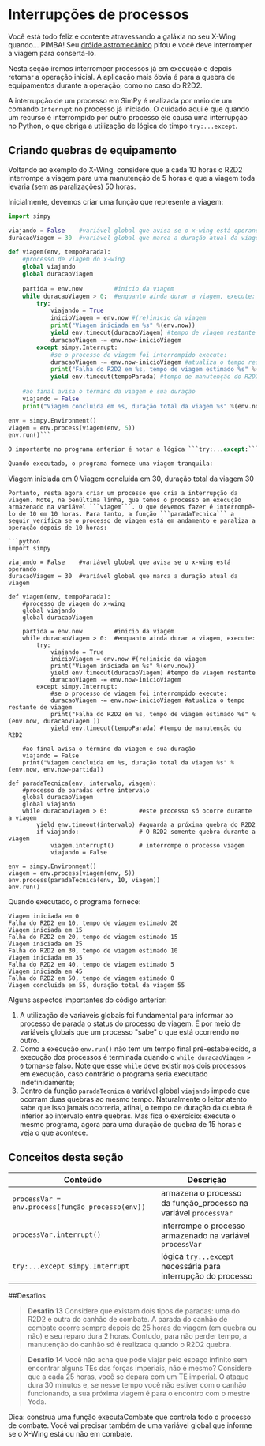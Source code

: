 # Interrupções de processos

Você está todo feliz e contente atravessando a galáxia no seu X-Wing quando... PIMBA! Seu [dróide astromecânico](https://pt.wikipedia.org/wiki/R2-D2) pifou e você deve interromper a viagem para consertá-lo.

Nesta seção iremos interromper processos já em execução e depois retomar a operação inicial. A aplicação mais óbvia é para a quebra de equipamentos durante a operação, como no caso do R2D2.

A interrupção de um processo em SimPy é realizada por meio de um comando ```Interrupt``` no processo já iniciado. O cuidado aqui é que quando um recurso é interrompido por outro processo ele causa uma interrupção no Python, o que obriga a utilização de lógica do timpo ```try:...except```.


## Criando quebras de equipamento

Voltando ao exemplo do X-Wing, considere que a cada 10 horas o R2D2 interrompe a viagem para uma manutenção de 5 horas e que a viagem toda levaria (sem as paralizações) 50 horas.

Inicialmente, devemos criar uma função que represente a viagem:

```python
import simpy

viajando = False    #variável global que avisa se o x-wing está operando
duracaoViagem = 30  #variável global que marca a duração atual da viagem

def viagem(env, tempoParada):
    #processo de viagem do x-wing
    global viajando
    global duracaoViagem
    
    partida = env.now         #inicio da viagem
    while duracaoViagem > 0:  #enquanto ainda durar a viagem, execute:
        try:
            viajando = True
            inicioViagem = env.now #(re)inicio da viagem
            print("Viagem iniciada em %s" %(env.now))
            yield env.timeout(duracaoViagem) #tempo de viagem restante
            duracaoViagem -= env.now-inicioViagem
        except simpy.Interrupt:
            #se o processo de viagem foi interrompido execute:
            duracaoViagem -= env.now-inicioViagem #atualiza o tempo restante de viagem
            print("Falha do R2D2 em %s, tempo de viagem estimado %s" %(env.now, duracaoViagem ))
            yield env.timeout(tempoParada) #tempo de manutenção do R2D2
    
    #ao final avisa o término da viagem e sua duração
    viajando = False
    print("Viagem concluida em %s, duração total da viagem %s" %(env.now, env.now-partida))

env = simpy.Environment()
viagem = env.process(viagem(env, 5))
env.run()```

O importante no programa anterior é notar a lógica ```try:...except:```. O ```except``` aguarda um comando novo, o ```simpy.Interrupt``` que nada mais é do que uma interrupção causada por algum outro processo do ```Environment```.

Quando executado, o programa fornece uma viagem tranquila:
```
Viagem iniciada em 0
Viagem concluida em 30, duração total da viagem 30
```
Portanto, resta agora criar um processo que cria a interrupção da viagem. Note, na penúltima linha, que temos o processo em execução armazenado na variável ```viagem```. O que devemos fazer é interrompê-lo de 10 em 10 horas. Para tanto, a função ```paradaTecnica``` a seguir verifica se o processo de viagem está em andamento e paraliza a operação depois de 10 horas:

```python
import simpy

viajando = False    #variável global que avisa se o x-wing está operando
duracaoViagem = 30  #variável global que marca a duração atual da viagem

def viagem(env, tempoParada):
    #processo de viagem do x-wing
    global viajando
    global duracaoViagem
    
    partida = env.now         #inicio da viagem
    while duracaoViagem > 0:  #enquanto ainda durar a viagem, execute:
        try:
            viajando = True
            inicioViagem = env.now #(re)inicio da viagem
            print("Viagem iniciada em %s" %(env.now))
            yield env.timeout(duracaoViagem) #tempo de viagem restante
            duracaoViagem -= env.now-inicioViagem
        except simpy.Interrupt:
            #se o processo de viagem foi interrompido execute:
            duracaoViagem -= env.now-inicioViagem #atualiza o tempo restante de viagem
            print("Falha do R2D2 em %s, tempo de viagem estimado %s" %(env.now, duracaoViagem ))
            yield env.timeout(tempoParada) #tempo de manutenção do R2D2
    
    #ao final avisa o término da viagem e sua duração
    viajando = False
    print("Viagem concluida em %s, duração total da viagem %s" %(env.now, env.now-partida))

def paradaTecnica(env, intervalo, viagem):
    #processo de paradas entre intervalo
    global duracaoViagem
    global viajando
    while duracaoViagem > 0:         #este processo só ocorre durante a viagem
        yield env.timeout(intervalo) #aguarda a próxima quebra do R2D2
        if viajando:                 # O R2D2 somente quebra durante a viagem
            viagem.interrupt()       # interrompe o processo viagem
            viajando = False
                
env = simpy.Environment()
viagem = env.process(viagem(env, 5))
env.process(paradaTecnica(env, 10, viagem))
env.run()
```
Quando executado, o programa fornece:
```
Viagem iniciada em 0
Falha do R2D2 em 10, tempo de viagem estimado 20
Viagem iniciada em 15
Falha do R2D2 em 20, tempo de viagem estimado 15
Viagem iniciada em 25
Falha do R2D2 em 30, tempo de viagem estimado 10
Viagem iniciada em 35
Falha do R2D2 em 40, tempo de viagem estimado 5
Viagem iniciada em 45
Falha do R2D2 em 50, tempo de viagem estimado 0
Viagem concluida em 55, duração total da viagem 55
```
Alguns aspectos importantes do código anterior:
1. A utilização de variáveis globais foi fundamental para informar ao processo de parada o status do processo de viagem. É por meio de variáveis globais que um processo "sabe" o que está ocorrendo no outro.
2. Como a execução ```env.run()``` não tem um tempo final pré-estabelecido, a execução dos processos é terminada quando o ```while duracaoViagem > 0``` torna-se falso. Note que esse ```while``` deve existir nos dois processos em execução, caso contrário o programa seria executado indefinidamente;
3. Dentro da função ```paradaTecnica``` a variável global ```viajando``` impede que ocorram duas quebras ao mesmo tempo. Naturalmente o leitor atento sabe que isso jamais ocorreria, afinal, o tempo de duração da quebra é inferior ao intervalo entre quebras. Mas fica o exercício: execute o mesmo programa, agora para uma duração de quebra de 15 horas e veja o que acontece.

## Conceitos desta seção
| Conteúdo | Descrição |
| -- | -- |
| ```processVar = env.process(função_processo(env))``` | armazena o processo da função_processo na variável ```processVar``` |
| ```processVar.interrupt()``` | interrompe o processo armazenado na variável ```processVar``` |
| ```try:...except simpy.Interrupt``` | lógica ```try...except``` necessária para interrupção do processo |


##Desafios

> **Desafio 13** Considere que existam dois tipos de paradas: uma do R2D2 e outra do canhão de combate. A parada do canhão de combate ocorre sempre depois de 25 horas de viagem (em quebra ou não) e seu reparo dura 2 horas. Contudo, para não perder tempo, a manutenção do canhão só é realizada quando o R2D2 quebra.

> **Desafio 14** Você não acha que pode viajar pelo espaço infinito sem encontrar alguns TEs das forças imperiais, não é mesmo? Considere que a cada 25 horas, você se depara com um TE imperial. O ataque dura 30 minutos e, se nesse tempo você não estiver com o canhão funcionando, a sua próxima viagem é para o encontro com o mestre Yoda. 

Dica: construa uma função executaCombate que controla todo o processo de combate. Você vai precisar também de uma variável global que informe se o X-Wing está ou não em combate.


